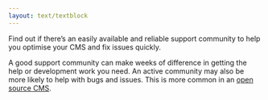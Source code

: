 ```yaml
---
layout: text/textblock
---
```

Find out if there’s an easily available and reliable support community to help you optimise your CMS and fix issues quickly.

A good support community can make weeks of difference in getting the help or development work you need. An active community may also be more likely to help with bugs and issues. This is more common in an [open source CMS](/content-strategy/content-management-system/cms-requirements/#types-of-cms).
